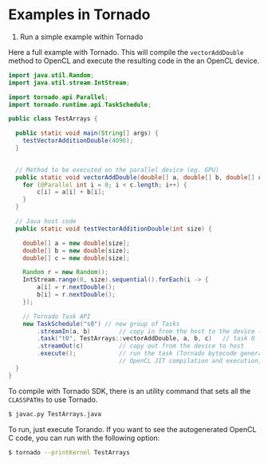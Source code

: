 # Examples in Tornado


1. Run a simple example within Tornado


Here a full example with Tornado. This will compile the `vectorAddDouble` method to OpenCL and execute the resulting code
in the an OpenCL device.


```java
import java.util.Random;
import java.util.stream.IntStream;

import tornado.api.Parallel;
import tornado.runtime.api.TaskSchedule;

public class TestArrays { 

  public static void main(String[] args) {
	testVectorAdditionDouble(4096);
  }
	

  // Method to be executed on the parallel device (eg. GPU)
  public static void vectorAddDouble(double[] a, double[] b, double[] c) {
    for (@Parallel int i = 0; i < c.length; i++) {
    	c[i] = a[i] + b[i];
    }
  }

  // Java host code
  public static void testVectorAdditionDouble(int size) {

    double[] a = new double[size];
    double[] b = new double[size];
    double[] c = new double[size];

    Random r = new Random();
    IntStream.range(0, size).sequential().forEach(i -> {
        a[i] = r.nextDouble();
        b[i] = r.nextDouble();
    });

    // Tornado Task API 
	new TaskSchedule("s0") // new group of Tasks
        .streamIn(a, b)        // copy in from the host to the device (a and b arrays)
        .task("t0", TestArrays::vectorAddDouble, a, b, c)   // task 0 
        .streamOut(c)          // copy out from the device to host
        .execute();            // run the task (Tornado bytecode generation, Tornado tasks graph, 
                               // OpenCL JIT compilation and execution)
  }
}

```


To compile with Tornado SDK, there is an utility command that sets all the `CLASSPATHs` to use Tornado.


```bash
$ javac.py TestArrays.java
```

To run, just execute Torando. If you want to see the autogenerated OpenCL C code, you can run with the following option:


```bash
$ tornado --printKernel TestArrays
```









